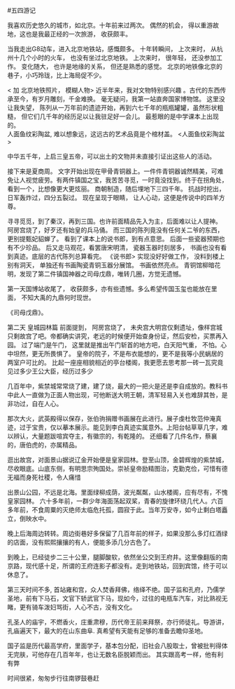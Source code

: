 #五四游记


我喜欢历史悠久的城市，如北京。十年前来过两次。 偶然的机会， 得以重游故地，这也是我最正经的一次旅游， 收获颇丰。

当我走出G8动车，进入北京地铁站，感慨颇多。 十年转瞬间， 上次来时， 从杭州十几个小时的火车， 也没有坐过北京地铁。 上次来时， 很年轻， 还没参加工作。  变化随大，  也许是地缘的关系， 但还是熟悉的感觉。 北京的地铁像北京的巷子，小巧玲珑，比上海局促不少。


<  加 北京地铁照片，  模糊人物>
近半年来，我对文物特别感兴趣 。古代的东西传承至今，有岁月雕刻，千金难换。 毫无疑问，我第一站直奔国家博物馆。 这里没让我失望， 陈列从一万年前的遗迹开始，再到六七千年的瓶瓶罐罐，虽然形状粗糙， 但它们几千年的经历足以让我驻足好一会儿。 最惹眼的是中学课本上出现的。	
人面鱼纹彩陶盆, 难以想象远，这远古的艺术品竟是个棺材盖。
<人面鱼纹彩陶盆>

中华五千年，上启三皇五帝，可以出土的文物并未直接引证出这些人的活动。 

接下来是夏商周。  文字开始出现在甲骨青铜器上。一件件青铜器诚然精美，可难免让人视觉疲劳。有两件镇国之宝，我苦苦寻觅，一时竟没找到。终于在拐角处，看到一个，比想像更大更炫丽。 商朝制造，随后埋地下三四千年。 抗战时挖出，日军轰炸过，四分五裂过。 现在呈现于眼睛， 让人心动，这便是传说中的四羊方尊。

寻寻觅觅，到了秦汉，再到三国。也许前面精品先入为主，后面难以让人提神。 阿房宫烧了，好歹还有始皇的兵马俑。  而三国的陈列竟没有任何关二爷的东西，更别提甄妃貂蝉了。 看到了课本上的说书郎，到有点意思。 后面一些瓷器预期也有不少珍品。 后又走马观花，看罢唐宋明清， 瓷器玉器时刻居多， 书画也没有看到真迹。底层的古代陈列总算看完。
《说书郎>
实现没好好做工作， 没料到楼上别有洞天， 单独还有书画陶瓷青铜玉器分展馆。 书画依然亮点。 青铜馆柳暗花明，发现了第二件镇国神器之司母戊鼎，唯转几圈，方觉无遗憾。

第一天国博站收尾了， 收获颇多，亦有些遗憾。多么希望传国玉玺也能放在里面， 不知大禹的九鼎何时现世。 

《司母戊鼎》。


第二天  皇城园林篇
前面提到， 阿房宫烧了， 未央宫大明宫仅剩遗址，像样宫城只剩故宫了吧。帝都确实讲究，老远的时候便开始查身份证，然后安检，买票再入园。 过了端门是午门， 这里就是推出午门斩首的地方吧，白天阳气重， 不怕。心中坦然，更无所畏惧了。  皇帝的院子，不是布衣能想的，更不是我等小民蜗居的两室户可比的。  比起一座座相貌相近的亭台楼阁，我更愿去思考那一砖一瓦究竟见过多少王公大臣，经历过多少



 

几百年中，紫禁城常常烧了建，建了烧，最大的一把火是还是李自成放的。教科书中此人一直做为正面人物出现，可他断送大明王朝，清军轻易入关也难辞其咎，是非功过，自在人心。

那次大火，武英殿得以保存，张伯驹捐赠书画展在此进行。展子虔杜牧范仲淹真迹，过于宝贵，仅以摹本展示。能见到李白真迹实属意外。上阳台帖草草几字，难以辨认，大量题跋喧宾夺主，有徽宗的，有乾隆的。
还细看了几件名作，蔡襄的，唐伯虎的，亦属精品。

逛出故宫，对面景山据说辽金开始便是皇家园林。登至山顶，金碧辉煌的紫禁城，尽收眼底。山底东侧，有明思宗殉国处。崇祯皇帝励精图治，克勤克俭，可惜有德无福而身死社稷，令人痛惜

出景山公园，不远是北海。里面绿柳成荫，波光粼粼，山水楼阁，应有尽有，不愧皇家园林。 六十多年前，一群少年海面荡起双桨，青春的旋律环绕几代人。六百多年前，不食周粟的灭绝师太临危托孤，圆寂于此。当年万安寺，如今止剩白塔矗立，倒映水中。

晚上后海周边转转。周边街巷好多保留了几百年前的样子，如果没那么多灯红酒绿的店面，没有熙熙攘攘的有人，便能多添几分古色了。

到晚上，已经徒步二三十公里，腿脚酸软，依然坐公交到王府井。这里像翻版的南京路，现代感十足，所谓的王府连影子都没有。走到地铁站，回到宾馆，终于可以休息了。

第三天时间不多, 首站雍和宫，众人焚香拜佛，络绎不绝。国子监和孔府，乃儒学圣地，前有下马石，文官下轿武官下马，现如今，过往的电瓶车汽车，对比熟视无睹，更有骑车泼妇骂街，人心不古，没有文化。

孔圣人的庙宇，不燃香火，庄重肃穆，历代帝王前来拜祭，亦行师徒礼。导游讲，孔庙遍天下，最大的在山东曲阜. 真希望有天能有足够的准备去瞻仰圣地。

国子监是历代最高学府，里面学子，基本包分配，旧社会八股取士，曾被批判得体无完肤，可他存在几百年年，也让无数名臣脱颖而出。 其实跟高考一样，他有利有弊

时间很紧，匆匆步行往南锣鼓巷赶


